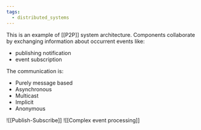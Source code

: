 ```yaml
---
tags:
  - distributed_systems
---
```

This is an example of [[P2P]] system architecture.
Components collaborate by exchanging information about occurrent events like:
- publishing notification
- event subscription

The communication is:
- Purely message based
- Asynchronous
- Multicast
- Implicit
- Anonymous

![[Publish-Subscribe]]
![[Complex event processing]]
